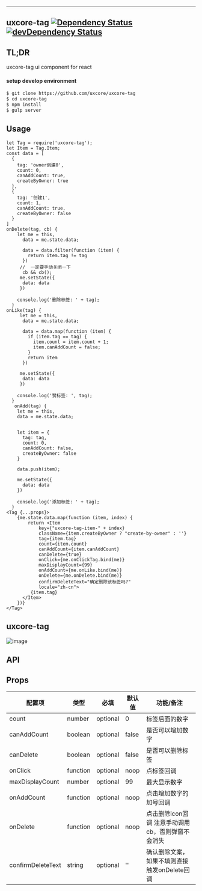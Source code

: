 ---

## uxcore-tag [![Dependency Status](http://img.shields.io/david/uxcore/uxcore-tag.svg?style=flat-square)](https://david-dm.org/uxcore/uxcore-tag) [![devDependency Status](http://img.shields.io/david/dev/uxcore/uxcore-tag.svg?style=flat-square)](https://david-dm.org/uxcore/uxcore-tag#info=devDependencies) 

## TL;DR

uxcore-tag ui component for react

#### setup develop environment

```sh
$ git clone https://github.com/uxcore/uxcore-tag
$ cd uxcore-tag
$ npm install
$ gulp server
```

## Usage
````
let Tag = require('uxcore-tag');
let Item = Tag.Item;
const data = [
  {
    tag: 'owner创建0',
    count: 0,
    canAddCount: true,
    createByOwner: true
  },
  {
    tag: '创建1',
    count: 1,
    canAddCount: true,
    createByOwner: false
  }
]
onDelete(tag, cb) {
    let me = this,
      data = me.state.data;

      data = data.filter(function (item) {
        return item.tag != tag
      })
     //  一定要手动关闭一下
      cb && cb();
     me.setState({
      data: data
     }) 

    console.log('删除标签: ' + tag);
  }
onLike(tag) {
     let me = this,
      data = me.state.data;

      data = data.map(function (item) {
        if (item.tag == tag) {
          item.count = item.count + 1;
          item.canAddCount = false;
        }
        return item
      })

     me.setState({
      data: data
     }) 

    console.log('赞标签: ', tag);
  }
   onAdd(tag) {
    let me = this,
    data = me.state.data;
    

    let item = {
      tag: tag,
      count: 0,
      canAddCount: false,
      createByOwner: false
    }

    data.push(item);

    me.setState({
      data: data
    })

    console.log('添加标签: ' + tag);
  }
<Tag {...props}>
    {me.state.data.map(function (item, index) {
        return <Item 
            key={"uxcore-tag-item-" + index}
            className={item.createByOwner ? "create-by-owner" : ''}
            tag={item.tag}
            count={item.count}
            canAddCount={item.canAddCount}
            canDelete={true}
            onClick={me.onClickTag.bind(me)}
            maxDisplayCount={99}
            onAddCount={me.onLike.bind(me)}
            onDelete={me.onDelete.bind(me)}
            confirmDeleteText="确定删除该标签吗?"
            locale="zh-cn">
         {item.tag}
      </Item>
    })}
</Tag>

````

## uxcore-tag
![image](http://aligitlab.oss-cn-hangzhou-zmf.aliyuncs.com/uploads/platform/pay-roll/68f3ae72f7209ce883ac7442f216c782/image.png)


## API

## Props

| 配置项              | 类型       | 必填    | 默认值     | 功能/备注     |
| -------- | -------- |-------- |-------- |-------- |
|count               |number     |optional|0          | 标签后面的数字 |
|canAddCount         |boolean    |optional|false| 是否可以增加数字     |
|canDelete           |boolean    |optional|false| 是否可以删除标签     | 
|onClick             |function   |optional|noop | 点标签回调          |
|maxDisplayCount     |number     |optional| 99  | 最大显示数字|
|onAddCount          |function   |optional|noop| 点击增加数字的加号回调|
|onDelete            |function    |optional|noop| 点击删除icon回调 注意手动调用cb，否则弹窗不会消失|
|confirmDeleteText   |string    |optional|''| 确认删除文案，如果不填则直接触发onDelete回调|

### 